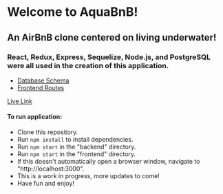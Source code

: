 # Welcome to AquaBnB!

## An AirBnB clone centered on living underwater!
### React, Redux, Express, Sequelize, Node.js, and PostgreSQL were all used in the creation of this application.

* [Database Schema](https://github.com/jchau-623/AquaBnB/wiki/Users)
* [Frontend Routes](https://github.com/jchau-623/AquaBnB/wiki/Frontend-Routes)

[Live Link](https://oct-aquabnb.herokuapp.com/)

#### To run application:
- Clone this repository.
- Run `npm install` to install dependencies.
- Run `npm start` in the "backend" directory.
- Run `npm start` in the "frontend" directory.
- If this doesn't automatically open a browser window, navigate to "http://localhost:3000".
- This is a work in progress, more updates to come!
- Have fun and enjoy!

